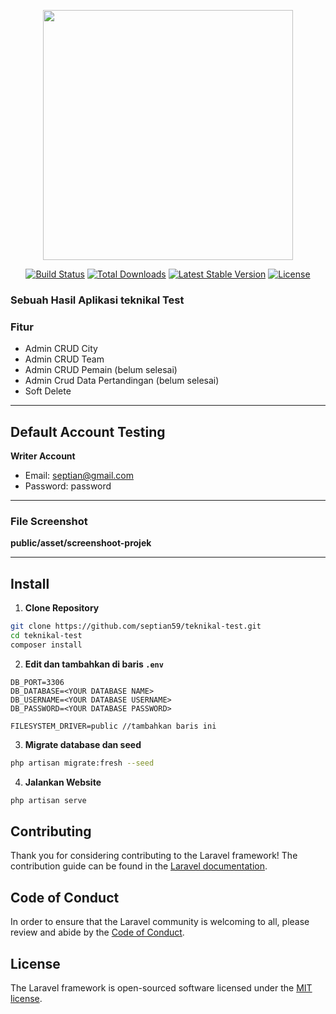 <p align="center"><a href="https://laravel.com" target="_blank"><img src="https://raw.githubusercontent.com/laravel/art/master/logo-lockup/5%20SVG/2%20CMYK/1%20Full%20Color/laravel-logolockup-cmyk-red.svg" width="400"></a></p>

<p align="center">
<a href="https://travis-ci.org/laravel/framework"><img src="https://travis-ci.org/laravel/framework.svg" alt="Build Status"></a>
<a href="https://packagist.org/packages/laravel/framework"><img src="https://img.shields.io/packagist/dt/laravel/framework" alt="Total Downloads"></a>
<a href="https://packagist.org/packages/laravel/framework"><img src="https://img.shields.io/packagist/v/laravel/framework" alt="Latest Stable Version"></a>
<a href="https://packagist.org/packages/laravel/framework"><img src="https://img.shields.io/packagist/l/laravel/framework" alt="License"></a>
</p>

### Sebuah Hasil Aplikasi teknikal Test

### Fitur
- Admin CRUD City
- Admin CRUD Team
- Admin CRUD Pemain (belum selesai)
- Admin Crud Data Pertandingan (belum selesai)
- Soft Delete

--------------

## Default Account Testing
**Writer Account**
- Email: septian@gmail.com
- Password: password

--------------

### File Screenshot
**public/asset/screenshoot-projek**

--------------

## Install
1. **Clone Repository**
```bash
git clone https://github.com/septian59/teknikal-test.git
cd teknikal-test
composer install
```
2. **Edit dan tambahkan di baris ``.env``**
```
DB_PORT=3306
DB_DATABASE=<YOUR DATABASE NAME>
DB_USERNAME=<YOUR DATABASE USERNAME>
DB_PASSWORD=<YOUR DATABASE PASSWORD>

FILESYSTEM_DRIVER=public //tambahkan baris ini
```
3. **Migrate database dan seed**
```bash
php artisan migrate:fresh --seed
```

4. **Jalankan Website**
``` bash
php artisan serve
```
    
## Contributing

Thank you for considering contributing to the Laravel framework! The contribution guide can be found in the [Laravel documentation](https://laravel.com/docs/contributions).

## Code of Conduct

In order to ensure that the Laravel community is welcoming to all, please review and abide by the [Code of Conduct](https://laravel.com/docs/contributions#code-of-conduct).

## License

The Laravel framework is open-sourced software licensed under the [MIT license](https://opensource.org/licenses/MIT).
